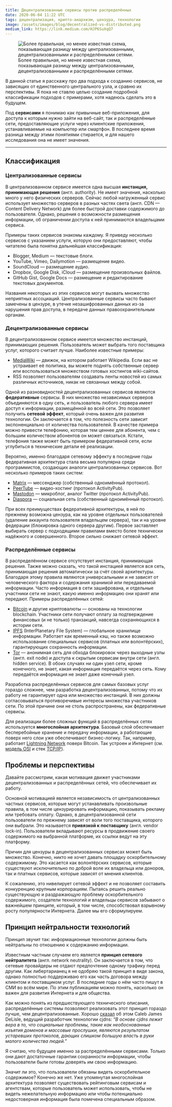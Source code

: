 ```yaml
---
title: Децентрализованные сервисы против распределённых
date: 2020-06-04 11:22 UTC
tags: децентрализация, крипто-анархизм, цензура, технологии
image: /assets/images/blog/decentralized-vs-distributed.png
medium_link: https://link.medium.com/HJP6SuXqQ7
---
```

<div class="d-flex justify-content-center">
 <figure class="cl-figure-nice">
  <img src="/assets/images/blog/decentralized-vs-distributed.png"
       alt="Более правильная, но менее известная схема, показывающая разницу между централизованными, децентрализованными и распределёнными сетями."/>
  <figcaption>
    Более правильная, но менее известная схема, показывающая разницу между централизованными, децентрализованными и распределёнными сетями.
  </figcaption>
 </figure>
</div>

В данной статье я расскажу про два подхода к созданию сервисов, не зависящих
от единственного центрального узла, и сравню их перспективы. Я пока не ставлю
целью создание подробной классификации подходов с примерами, хотя надеюсь
сделать это в будущем.

Под **сервисами** я понимаю как привычные веб-приложения, для доступа к которым
нужно зайти на веб-сайт, так и распределённые сети, предоставляющие услуги
через клиентские приложения, устанавливаемые на компьютер или смартфон.
В последнее время разница между этими понятиями стирается, и для нашего
исследования она не имеет значения.

---

Классификация
-------------

### Централизованные сервисы

В централизованном сервисе имеется одна высшая **инстанция, принимающая
решения** (англ. authority). Не имеет значения, насколько много у него
физических серверов. Сейчас любой нагруженный сервис использует множество
серверов в разных частях света (англ. CDN — Content Delivery Network)
для более быстрой доставки содержимого до пользователя. Однако, решения
о возможности размещения информации, об ограничении доступа к ней принимаются
владельцами сервиса.

Примеры таких сервисов знакомы каждому. Я приведу несколько сервисов
с указанием услуги, которую они предоставляют, чтобы читателю была понятна
дальнейшая классификация:

* Blogger, Medium — текстовые блоги.
* YouTube, Vimeo, Dailymotion — размещение видео.
* SoundCloud — размещение аудио.
* Dropbox, Google Disk, iCloud — размещение произвольных файлов.
* GitHub Gist, Google Docs — размещение и редактирование текстовых документов.

Названия некоторых из этих сервисов могут вызвать множество неприятных
ассоциаций. Централизованные сервисы часто бывают замечены в цензуре, в утечке
незашифрованных данных из-за нарушения прав доступа, в передаче данных
правоохранительным органам.

### Децентрализованные сервисы

В децентрализованном сервисе имеется множество инстанций, принимающих решения.
Пользователь может выбрать того поставщика услуг, которого считает лучше.
Наиболее известные примеры:

* [MediaWiki](https://mediawiki.org) — движок, на котором работает Wikipedia.
  Если вас не устраивает её политика, вы можете поднять собственные сервер
  или воспользоваться множеством готовых хостингов wiki-сайтов.
* RSS позволяет пользователям создавать ленты новостей из самых различных
  источников, никак не связанных между собой.

Одной из разновидностей децентрализованных сервисов являются **федеративные**
сервисы. В них множество независимых серверов объединяются в одну сеть,
и пользователь любого сервера имеет доступ к информации, размещённой во всей
сети. Это позволяет получить **сетевой эффект**, который очень важен
для развития технологии. Он заключается в том, что полезность сети зависит
экспоненциально от количества пользователей. В качестве примера можно привести
телефонию, которая тем ценнее для абонента, чем с большим количеством абонентов
он может связаться. Кстати, телефония также может быть примером федеративной
сети, если углубиться в технические детали её реализации.

Вероятно, именно благодаря сетевому эффекту в последние годы федеративная
архитектура стала весьма популярна среди программистов, создающих аналоги
централизованных сервисов. Вот несколько примеров таких систем:

* [Matrix](https://matrix.org) — мессенджер (собственный одноимённый протокол).
* [PeerTube](https://joinpeertube.org) — видео-хостинг (протокол ActivityPub).
* [Mastodon](https://joinmastodon.org) — микроблог, аналог Twitter (протокол
  ActivityPub).
* [Diaspora](https://diasporafoundation.org) — социальная сеть (собственный
  одноимённый протокол).

При всех преимуществах федеративной архитектуры, в ней по прежнему возможна
цензура, как на уровне отдельных пользователей (удаление аккаунта пользователя
владельцем сервера), так и на уровне федерации (блокировка одного сервера
другим). Первое заставляет выбирать сервер с подходящими правилами вместо более
технически надёжного и совершенного. Второе сильно снижает сетевой эффект.

### Распределённые сервисы

В распределённом сервисе отсутствует инстанция, принимающая решения. Также можно
сказать, что такой инстацией является вся сеть, принимающая решения
автоматически за счёт своей архитектуры. Благодаря этому правила являются
универсальными и не зависят от человеческого фактора и содержания хранимой
или передаваемой информации. Часто информация в сети зашифрована, и отдельные
участники сети не знают, какую именно информацию они хранят или передают.
Примеры распределённых сетей:

* [Bitcoin](https://bitcoin.org) и другие криптовалюты — основаны на технологии
  blockchain. Участники сети получают оплату за подтверждение финансовых
  (и не только) транзакций, навсегда сохраняющихся в истории сети.
* [IPFS](https://ipfs.io) (InterPlanetary File System) — глобальное хранилище
  информации. Работает как временный кэш, но также возможно использование
  специальных сервисов (платных или волонтёрских), гарантирующих сохранность
  информации.
* [Tor](https://torproject.org) — анонимная сеть для обхода блокировок через
  выходные узлы (англ. exit node) и доступа к скрытым сервисам внутри сети
  (англ. hidden service). В обоих случаях ни один узел сети, кроме конечного,
  не знает, какая информация передаётся через сеть. Кому передаётся информация
  не знает даже конечный узел.

Разработка распределённых сервисов для самых базовых услуг гораздо сложнее, чем
разработка децентрализованных, потому что их работу не гарантирует одна
или множество инстанций. В них должны согласовываться противоречивые интересы
множества участников сети. По этой причине они не столь распространены, как
федеративные сервисы.

Для реализации более сложных функций в распределённых сетях используется
**многослойная архитектура**. Базовый слой обеспечивает бесперебойные хранение
и передачу информации, а работающие поверх него слои уже обеспечивают
бизнес-логику. Так, например, работает
[Lightning Network](https://lightning.network) поверх Bitcoin. Так устроен
и Интернет (см. [модель OSI](https://ru.wikipedia.org/wiki/Сетевая_модель_OSI)
и стек [TCP/IP](https://ru.wikipedia.org/wiki/TCP/IP)).

Проблемы и перспективы
----------------------

Давайте рассмотрим, какая мотивация движет участниками децентрализованных
и распределённых сетей, что обеспечивает их работу.

Основной мотивацией является независимость от централизованных частных сервисов,
которые могут устанавливать произвольные правила, в том числе цензурировать
информацию, показывать рекламу или требовать оплату. Однако,
в децентрализованной сети пользователи по прежнему зависят от воли того
поставщика, которого они выбрали. Это называется **привязкой к поставщику**
(англ. vendor lock-in). Пользователи вкладывают ресурсы в продвижение своего
содержимого на выбранной платформе, их ссылки ведут на эту платформу.

Причин для цензуры в децентрализованных сервисах может быть множество. Конечно,
никто не хочет давать площадку оскорбительному содержимому. Это касается как
волонтёрских сервисов, которые существуют исключительно по доброй воле их
владельца или доноров, так и платных сервисов, которые зависят от мнения
клиентов.

К сожалению, это нивелирует сетевой эффект и не позволяет составить конкуренцию
крупным корпорациям. Пытаясь решить реально существующую и раздражающую проблему
оскорбительного содержимого, создатели технологий и владельцы сервисов забывают
о важнейшем принципе, который, в том числе, способствовал взрывному росту
популярности Интернета. Далее мы его сформулируем.

Принцип нейтральности технологий
--------------------------------

Принцип звучит так: информационные технологии должны быть нейтральны
по отношению к содержанию информации.

Известным частным случаем его является **принцип сетевого нейтралитета** (англ.
network neutrality). Он заключается в том, что сетевые провайдеры не отдают
предпочтение одному трафику перед другим. Как либертарианец я не одобряю такой
принцип в виде закона, однако полностью поддерживаю его как часть договора между
клиентом и поставщиком услуг. В последние годы о нём часто пишут в СМИ во всём
мире. По этим публикациям можно понять, насколько он важен для развития
Интернета и для общества.

Как можно понять из предшествующего технического описания, распределённые
системы позволяют реализовать этот принцип гораздо лучше, чем
децентрализованные. Хорошо
[сказал](https://www.fsf.org/blogs/licensing/interview-with-caleb-james-delisle-of-cjdns)
об этом Caleb James DeLisle, ведущий разработчик технологии cjdns: “*В основе
cjdns лежит вера в то, что социальные проблемы, такие как необоснованные изъятия
доменов и массовые прослушки, являются результатом устаревших протоколов, дающих
слишком большую власть в руки малого количества людей.*”

Я считаю, что будущее именно за распределёнными сервисами. Только они дают
достаточные гарантии сохранности информации, чтобы пользователи были готовы
доверять им свою информацию.

Значит ли это, что пользователи обязаны видеть оскорбительное содержимое?
Конечно же нет. Уже упомянутая многослойная архитектура позволяет существовать
рейтинговым сервисам и агентствам, которые пользователь может использовать,
чтобы не видеть нежелательную информацию или чтобы потенциально недостоверная
информация была помечена специальным образом.
